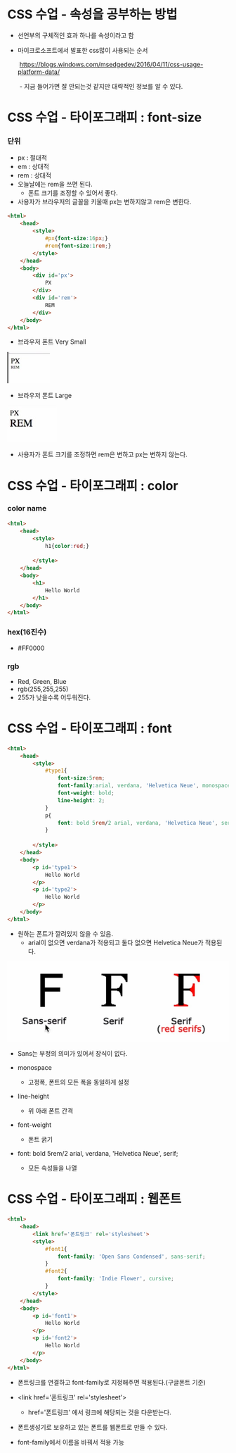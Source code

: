 # CSS 수업 - 속성을 공부하는 방법

- 선언부의 구체적인 효과 하나를 속성이라고 함

- 마이크로소프트에서 발표한 css많이 사용되는 순서

  ​	https://blogs.windows.com/msedgedev/2016/04/11/css-usage-platform-data/

  ​	- 지금 들어가면 잘 안되는것 같지만 대략적인 정보를 알 수 있다.

# CSS 수업 - 타이포그래피 : font-size

### 단위

- px : 절대적
- em : 상대적
- rem : 상대적
- 오늘날에는 rem을 쓰면 된다.
  - 폰트 크기를 조정할 수 있어서 좋다.
- 사용자가 브라우저의 글꼴을 키울때 px는 변하지않고 rem은 변한다.

```html
<html>
    <head>
        <style>
            #px{font-size:16px;}
            #rem{font-size:1rem;}
        </style>
    </head>
    <body>
        <div id='px'>
            PX
        </div>
        <div id='rem'>
            REM
        </div>
    </body>
</html>
```

- 브라우저 폰트 Very Small

![css_01](../img/css_01.jpg)

- 브라우저 폰트 Large

![css_02](../img/css_02.jpg)

- 사용자가 폰트 크기를 조정하면 rem은 변하고 px는 변하지 않는다.

# CSS 수업 - 타이포그래피 : color

### color name

```html
<html>
    <head>
        <style>
            h1{color:red;}
            
        </style>
    </head>
    <body>
        <h1>
            Hello World
        </h1>
    </body>
</html>
```

### hex(16진수)

- #FF0000

### rgb

- Red, Green, Blue
- rgb(255,255,255)
- 255가 낮을수록 어두워진다.

# CSS 수업 - 타이포그래피 : font

```html
<html>
    <head>
        <style>
            #type1{
                font-size:5rem;
                font-family:arial, verdana, 'Helvetica Neue', monospace;
                font-weight: bold;
                line-height: 2;
            }
            p{
                font: bold 5rem/2 arial, verdana, 'Helvetica Neue', serif;
            }
            
        </style>
    </head>
    <body>
        <p id='type1'>
            Hello World
        </p>
        <p id='type2'>
            Hello World
        </p>
    </body>
</html>
```

- 원하는 폰트가 깔려있지 않을 수 있음.
  - arial이 없으면 verdana가 적용되고 둘다 없으면 Helvetica Neue가 적용된다.

![css03](../img/css_03.jpg)

- Sans는 부정의 의미가 있어서 장식이 없다.

- monospace
  - 고정폭, 폰트의 모든 폭을 동일하게 설정

- line-height
  - 위 아래 폰트 간격
- font-weight
  - 폰트 굵기

- font: bold 5rem/2 arial, verdana, 'Helvetica Neue', serif;
  - 모든 속성들을 나열

# CSS 수업 - 타이포그래피 : 웹폰트

```html
<html>
    <head>
    	<link href='폰트링크' rel='stylesheet'>
        <style>
            #font1{
                font-family: 'Open Sans Condensed', sans-serif;
            }
            #font2{
                font-family: 'Indie Flower', cursive;
            }
        </style>
    </head>
    <body>
        <p id='font1'>
            Hello World
        </p>
        <p id='font2'>
            Hello World
        </p>
    </body>
</html>
```

- 폰트링크를 연결하고 font-family로 지정해주면 적용된다.(구글폰트 기준)

- \<link href='폰트링크' rel='stylesheet'>
  - href='폰트링크' 에서 링크에 해당되는 것을 다운받는다.
- 폰트생성기로 보유하고 있는 폰트를 웹폰트로 만들 수 있다.
- font-family에서 이름을 바꿔서 적용 가능